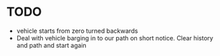 # TODO

- vehicle starts from zero turned backwards
- Deal with vehicle barging in to our path on short notice. Clear history and path and start again


